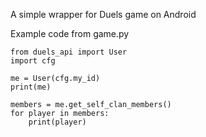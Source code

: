 A simple wrapper for Duels game on Android 

Example code from game.py
```
from duels_api import User
import cfg

me = User(cfg.my_id)
print(me)

members = me.get_self_clan_members()
for player in members:
    print(player)
```
